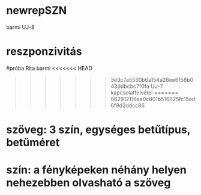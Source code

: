 # newrepSZN
barmi
UJ-8
# reszponzivitás
#próba Rita
barmi
<<<<<<< HEAD
>>>>>>> 3e3c7a5530b6a154a28ee6f58b043ddbcbc7f0fa
UJ-7 kapcsolatfelvétel
=======
>>>>>>> 862912116ee0c801b516825fc15ad6f9d2ddcc86
# szöveg: 3 szín, egységes betűtípus, betűméret
# szín: a fényképeken néhány helyen nehezebben olvasható a szöveg